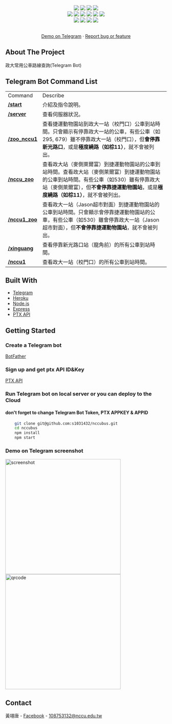 <div align="center">
    <img src="https://img.shields.io/github/languages/code-size/s1031432/nccubus">
    <img src="https://img.shields.io/github/repo-size/s1031432/nccubus">
    <img src="https://img.shields.io/github/package-json/v/s1031432/nccubus">
    <img src="https://img.shields.io/github/languages/top/s1031432/nccubus">
    <br>
    <img src="https://img.shields.io/github/forks/s1031432/nccubus">
    <img src="https://img.shields.io/github/stars/s1031432/nccubus">
    <img src="https://img.shields.io/github/commit-activity/w/s1031432/nccubus">
    <img src="https://img.shields.io/github/license/s1031432/nccubus">
    <img src="https://img.shields.io/github/last-commit/s1031432/nccubus">
    <img src="https://img.shields.io/github/issues/s1031432/nccubus">
    <br>
    <img src="https://img.shields.io/badge/Node.js-v14.18.1-brightgreen">
    <img src="https://img.shields.io/badge/Express-v4.17.3-brightgreen">
    <img src="https://img.shields.io/badge/jssha-v3.2.0-brightgreen">
    <img src="https://img.shields.io/badge/node--telegram--bot--api-v0.56.0-brightgreen">
</div>
<!-- PROJECT LOGO -->
<div align="center">
  <p align="center">
    <br />
    <a href="https://t.me/NCCU_bot">Demo on Telegram</a>
    ·
    <a href="mailto:108753132@nccu.edu.tw">Report bug or feature</a>
  </p>
</div>

<!-- ABOUT THE PROJECT -->
## About The Project
政大常用公車路線查詢(Telegram Bot)

## Telegram Bot Command List
<table>
    <tr>
        <td>Command</td><td>Describe</td>
    </tr>
    <tr>
        <td><b><u><a>/start</a></u></b></td><td>介紹及指令說明。</td>
    </tr>
    <tr>
        <td><b><u><a>/server</a></u></b></td><td>查看伺服器狀況。</td>
    </tr>
    <tr>
        <td><b><u>/zoo_nccu1</u></b></td><td>查看捷運動物園站到政大一站（校門口）公車到站時間。只會顯示有停靠政大一站的公車，有些公車（如295, 679）雖不停靠政大一站（校門口），但<b>會停靠新光路口</b>，或是<b>極度繞路（如棕11）</b>，就不會被列出。</td>
    </tr>
    <tr><td><b><u>/nccu_zoo</u></b></td><td>查看政大站（麥側萊爾富）到捷運動物園站的公車到站時間。查看政大站（麥側萊爾富）到捷運動物園站的公車到站時間。有些公車（如530）雖有停靠政大站（麥側萊爾富），但<b>不會停靠捷運動物園站</b>，或是<b>極度繞路（如棕11）</b>，就不會被列出。</td></tr>
    <tr><td><b><u>/nccu1_zoo</u></b></td><td>查看政大一站（Jason超市對面）到捷運動物園站的公車到站時間。只會顯示會停靠捷運動物園站的公車，有些公車（如530）雖會停靠政大一站（Jason超市對面），但<b>不會停靠捷運動物園站</b>，就不會被列出。</td></tr>
    <tr><td><b><u>/xinguang</u></b></td><td>查看停靠新光路口站（龍角前）的所有公車到站時間。</td></tr>
    <tr><td><b><u>/nccu1</u></b></td><td>查看政大一站（校門口）的所有公車到站時間。</td></tr>
</table>

## Built With

* [Telegram](https://web.telegram.org/k/)
* [Heroku](https://dashboard.heroku.com/)
* [Node.js](https://nodejs.org/en/)
* [Express](https://expressjs.com/zh-tw/)
* [PTX API](https://ptx.transportdata.tw/PTX/)

<!-- GETTING STARTED -->
## Getting Started

### Create a Telegram bot 
[BotFather](https://t.me/botfather)

### Sign up and get ptx API ID&Key
[PTX API](https://ptx.transportdata.tw/PTX/)

### Run Telegram bot on local server or you can deploy to the Cloud
#### don't forget to change Telegram Bot Token, PTX APPKEY & APPID
```sh
    git clone git@github.com:s1031432/nccubus.git
    cd nccubus
    npm install
    npm start
```
### Demo on Telegram screenshot
<img src="https://i.imgur.com/ako16i7.jpg" alt="screenshot" style="width:360px;"/>
<img src="https://i.imgur.com/vEQqufy.jpg" alt="qrcode" style="width:360px;"/>

<!-- CONTACT -->
## Contact

黃翊唐 - [Facebook](https://fb.com/ty80517) - 108753132@nccu.edu.tw
